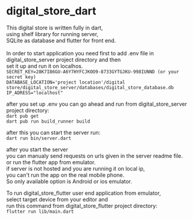 # digital_store_dart
This digital store is written fully in dart,\
using shelf library for running server,\
SQLite as database and flutter for front end. \
\
In order to start application you need first to add .env file in digital_store_server project directory and then \
set it up and run it on localhos. \
`SECRET_KEY=28K7I86GU-A6Y7HYFCJKOO9-8733GYTGJKU-998IUNND (or your secret key)` \
`DATABASE_LOCATION='project location'/digital store/digital_store_server/databases/digital_store_database.db` \
`IP_ADRESS="localhost" `

after you set up .env you can go ahead 
and run from digital_store_server project directory: \
 `dart pub get` \
 `dart pub run build_runner build` 

after this you can start the server run: \
 `dart run bin/server.dart `

after you start the server \
you can manualy send requests on urls given in the server readme file. \
or run the flutter app from emulator. \
if server is not hosted and you are running it on local ip, \
you can't run the app on the real mobile phone. \
So only available option is Android or ios emulator. 

To run digital_store_flutter user end application from emulator, \
select target device from your editor and \
run this command from digital_store_flutter project directory: \
`flutter run lib/main.dart `


